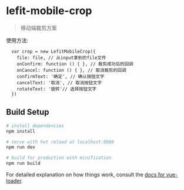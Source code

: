 # lefit-mobile-crop

> 移动端裁剪方案

使用方法:
```
  var crop = new LefitMobileCrop({
    file: file, // 从input拿到的file文件
    onConfirm: function () { }, // 裁剪成功后的回调
    onCancel: function () { }, // 取消裁剪的回调
    confirmText: '确定', // 确认按钮文字
    cancelText: '取消', // 取消按钮文字 
    rotateText: '旋转'// 选择按钮文字
  })
```

## Build Setup

``` bash
# install dependencies
npm install

# serve with hot reload at localhost:8080
npm run dev

# build for production with minification
npm run build
```

For detailed explanation on how things work, consult the [docs for vue-loader](http://vuejs.github.io/vue-loader).
